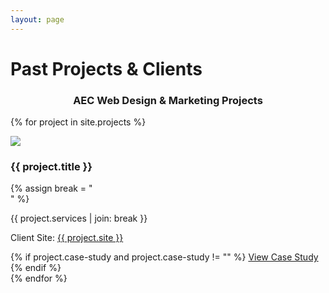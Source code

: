```yaml
---
layout: page
---
```


<!-- Projects Section -->
# Past Projects & Clients
<h3 style="text-align:center;">AEC Web Design & Marketing Projects</h3>

<!-- Loop Through Projects Collection -->
{% for project in site.projects %}
<div class="project">
  <img src="{{ project.mockup }}">
  <h3>{{ project.title }}</h3>
  {% assign break = "<br>" %}
  <p>{{ project.services | join: break }}</p>
  <p>Client Site: <a href="{{ project.site }}">{{ project.site }}</a></p>
  {% if project.case-study and project.case-study != "" %}
  <a href="{{ project.case-study }}">View Case Study</a>
  {% endif %}
</div>  
{% endfor %}
